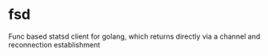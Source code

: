 fsd
===

Func based statsd client for golang, which returns directly via a channel and reconnection establishment
